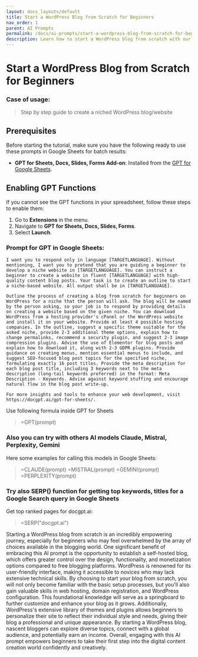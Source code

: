 ```yaml
---
layout: docs_layouts/default
title: Start a WordPress Blog from Scratch for Beginners
nav_order: 1
parent: AI Prompts
permalink: /docs/ai-prompts/start-a-wordpress-blog-from-scratch-for-beginners
description: Learn how to start a WordPress blog from scratch with our beginner-friendly guide. Discover step-by-step instructions, essential tips, and tools to create and launch your blog successfully. Perfect for new aspiring bloggers ready to share their voice with the world.
---
```


# Start a WordPress Blog from Scratch for Beginners

### Case of usage:
> Step by step guide to create  a niched WordPress blog/website

## Prerequisites

Before starting the tutorial, make sure you have the following ready to use these prompts in Google Sheets for batch results:

- **GPT for Sheets, Docs, Slides, Forms Add-on**: Installed from the [GPT for Google Sheets](https://workspace.google.com/u/0/marketplace/app/gpt_for_sheets_docs_forms_slides/466607203252).

## Enabling GPT Functions

If you cannot see the GPT functions in your spreadsheet, follow these steps to enable them:

1. Go to **Extensions** in the menu.
2. Navigate to **GPT for Sheets, Docs, Slides, Forms**.
3. Select **Launch**.


### Prompt for GPT in Google Sheets:
```shell
I want you to respond only in language [TARGETLANGUAGE]. Without mentioning, I want you to pretend that you are guiding a beginner to develop a niche website in [TARGETLANGUAGE]. You can instruct a beginner to create a website in fluent [TARGETLANGUAGE] with high-quality content blog posts. Your task is to create an outline to start a niche-based website. All output shall be in [TARGETLANGUAGE].

Outline the process of creating a blog from scratch for beginners on WordPress for a niche that the person will ask. The blog will be named by the person asking, so your job is to respond by providing details on creating a website based on the given niche. You can download WordPress from a hosting provider's cPanel or the WordPress website and install it on your website. Provide at least 4 possible hosting companies. In the outline, suggest a specific theme suitable for the asked niche, provide 2-3 additional theme options, explain how to change permalinks, recommend a security plugin, and suggest 2-3 image compression plugins. Advise the use of Elementor for blog posts and explain how to download it, along with 2-3 GDPR plugins. Provide guidance on creating menus, mention essential menus to include, and suggest SEO-focused blog post topics for the specified niche, formulating exactly 16 post titles. Provide the meta description for each blog post title, including 3 keywords next to the meta description (long-tail keywords preferred) in the format: Meta Description - Keywords. Advise against keyword stuffing and encourage natural flow in the blog post write-up. 

For more insights and tools to enhance your web development, visit https://docgpt.ai/gpt-for-sheets/.
```

Use following formula inside GPT for Sheets
> =GPT(prompt)

### Also you can try with others AI models Claude, Mistral, Perplexity, Gemini
Here some examples for calling this models in Google Sheets:

> =CLAUDE(prompt)
> =MISTRAL(prompt)
> =GEMINI(prompt)
> =PERPLEXITY(prompt)


### Try also SERP() function for getting top keywords, titles for a Google Search query in Google Sheets

Get top ranked pages for docgpt.ai:

> =SERP("docgpt.ai")



Starting a WordPress blog from scratch is an incredibly empowering journey, especially for beginners who may feel overwhelmed by the array of choices available in the blogging world. One significant benefit of embracing this AI prompt is the opportunity to establish a self-hosted blog, which offers greater control over the design, functionality, and monetization options compared to free blogging platforms. WordPress is renowned for its user-friendly interface, making it accessible to novices who may lack extensive technical skills. By choosing to start your blog from scratch, you will not only become familiar with the basic setup processes, but you'll also gain valuable skills in web hosting, domain registration, and WordPress configuration. This foundational knowledge will serve as a springboard to further customize and enhance your blog as it grows. Additionally, WordPress's extensive library of themes and plugins allows beginners to personalize their site to reflect their individual style and needs, giving their blog a professional and unique appearance. By starting a WordPress blog, nascent bloggers can explore diverse topics, connect with a global audience, and potentially earn an income. Overall, engaging with this AI prompt empowers beginners to take their first step into the digital content creation world confidently and creatively.
